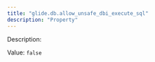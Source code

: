 ```yaml
---
title: "glide.db.allow_unsafe_dbi_execute_sql"
description: "Property"
---
```


Description: 

Value: `false`